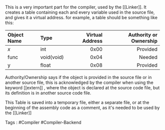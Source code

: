 This is a very important part for the compiler, used by the [[Linker]].
It creates a table containing each and every variable used in the source file, and gives it a virtual address.
for example, a table should be something like this:

| Object Name | Type | Virtual Address | Authority or Ownership |
| :---- | :---- | ----: | ---: |
| *x* | int | 0x00 | Provided|
| func | void(void)| 0x04 | Needed|
| y | float | 0x08 |Provided|

Authority/Ownership says if the object is provided in the source file or in another source file, this is acknowledged by the compiler when using the keyword [[extern]] , where the object is declared at the source code file, but its definition is in another source code file.

This Table is saved into a temporary file, either a separate file, or at the beginning of the assembly code as a comment, as it's needed to be used by the [[Linker]]


Tags : #Compiler #Compiler-Backend
